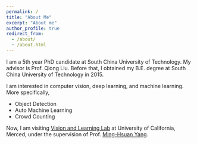 ```yaml
---
permalink: /
title: "About Me"
excerpt: "About me"
author_profile: true
redirect_from: 
  - /about/
  - /about.html
---
```


I am a 5th year PhD candidate at South China University of Technology. My advisor is Prof. Qiong Liu. Before that, I obtained my B.E. degree at South China University of Technology in 2015.

I am interested in computer vision, deep learning, and machine learning. More specifically,

* Object Detection
* Auto Machine Learning
* Crowd Counting

Now, I am visiting [Vision and Learning Lab](http://vllab.ucmerced.edu/) at University of California, Merced, under the supervision of Prof. [Ming-Hsuan Yang](https://faculty.ucmerced.edu/mhyang/). 
